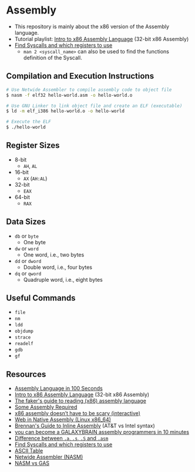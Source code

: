 # Assembly

-   This repository is mainly about the x86 version of the Assembly language.
-   Tutorial playlist: [Intro to x86 Assembly Language](https://www.youtube.com/watch?v=wLXIWKUWpSs&list=PLmxT2pVYo5LB5EzTPZGfFN0c2GDiSXgQe&index=1) (32-bit x86 Assembly)
-   [Find Syscalls and which registers to use](https://chromium.googlesource.com/chromiumos/docs/+/HEAD/constants/syscalls.md)
    -   `man 2 <syscall_name>` can also be used to find the functions definition
        of the Syscall.

## Compilation and Execution Instructions

```bash
# Use Netwide Assembler to compile assembly code to object file
$ nasm -f elf32 hello-world.asm -o hello-world.o

# Use GNU Linker to link object file and create an ELF (executable)
$ ld -m elf_i386 hello-world.o -o hello-world

# Execute the ELF
$ ./hello-world
```

## Register Sizes

-   8-bit
    -   `AH`, `AL`
-   16-bit
    -   `AX` (`AH:AL`)
-   32-bit
    -   `EAX`
-   64-bit
    -   `RAX`

## Data Sizes

-   `db` or `byte`
    -   One byte
-   `dw` or `word`
    -   One word, i.e., two bytes
-   `dd` or `dword`
    -   Double word, i.e., four bytes
-   `dq` or `qword`
    -   Quadruple word, i.e., eight bytes

## Useful Commands

-   `file`
-   `nm`
-   `ldd`
-   `objdump`
-   `strace`
-   `readelf`
-   `gdb`
-   `gf`

## Resources

-   [Assembly Language in 100 Seconds](https://www.youtube.com/watch?v=4gwYkEK0gOk)
-   [Intro to x86 Assembly Language](https://www.youtube.com/watch?v=wLXIWKUWpSs&list=PLmxT2pVYo5LB5EzTPZGfFN0c2GDiSXgQe&index=1) (32-bit x86 Assembly)
-   [The faker's guide to reading (x86) assembly language](https://www.timdbg.com/posts/fakers-guide-to-assembly)
-   [Some Assembly Required](https://github.com/hackclub/some-assembly-required)
-   [x86 assembly doesn’t have to be scary (interactive)](https://blog.benjojo.co.uk/post/interactive-x86-bootloader-tutorial)
-   [Web in Native Assembly (Linux x86_64)](https://www.youtube.com/watch?v=b-q4QBy52AA)
-   [Brennan's Guide to Inline Assembly](https://delorie.com/djgpp/doc/brennan/brennan_att_inline_djgpp.html) (AT&T vs Intel syntax)
-   [you can become a GALAXYBRAIN assembly programmers in 10 minutes](https://www.youtube.com/watch?v=6S5KRJv-7RU)
-   [Difference between `.a`, `.s`, `.S` and `.asm`](https://stackoverflow.com/a/34098830/11958552)
-   [Find Syscalls and which registers to use](https://chromium.googlesource.com/chromiumos/docs/+/HEAD/constants/syscalls.md)
-   [ASCII Table](https://www.asciitable.com)
-   [Netwide Assembler (NASM)](https://nasm.us)
-   [NASM vs GAS](https://stackoverflow.com/questions/13793609/nasm-vs-gas-practical-differences)
